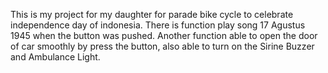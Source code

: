 This is my project for my daughter for parade bike cycle to celebrate independence day of indonesia. There is function play song 17 Agustus 1945 when the button was pushed. Another function able to open the door of car smoothly by press the button, also able to turn on the Sirine Buzzer and Ambulance Light.

